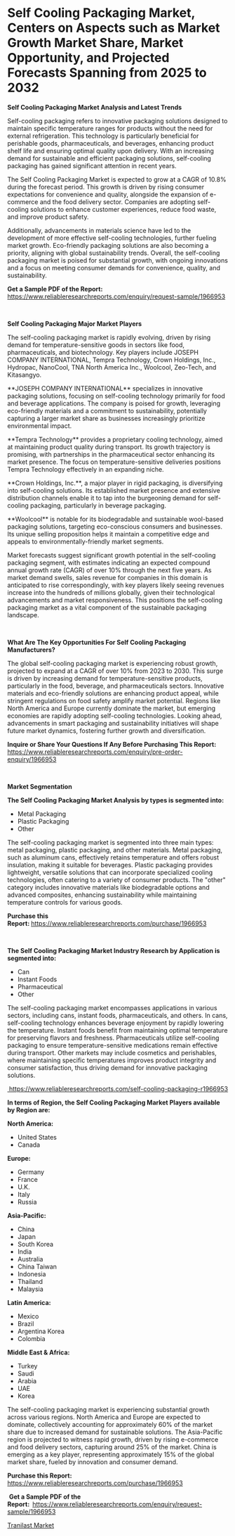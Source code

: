 <p><h1>Self Cooling Packaging Market, Centers on Aspects such as Market Growth Market Share, Market Opportunity, and Projected Forecasts Spanning from 2025 to 2032</h1></p><p><strong>Self Cooling Packaging Market Analysis and Latest Trends</strong></p>
<p><p>Self-cooling packaging refers to innovative packaging solutions designed to maintain specific temperature ranges for products without the need for external refrigeration. This technology is particularly beneficial for perishable goods, pharmaceuticals, and beverages, enhancing product shelf life and ensuring optimal quality upon delivery. With an increasing demand for sustainable and efficient packaging solutions, self-cooling packaging has gained significant attention in recent years.</p><p>The Self Cooling Packaging Market is expected to grow at a CAGR of 10.8% during the forecast period. This growth is driven by rising consumer expectations for convenience and quality, alongside the expansion of e-commerce and the food delivery sector. Companies are adopting self-cooling solutions to enhance customer experiences, reduce food waste, and improve product safety.</p><p>Additionally, advancements in materials science have led to the development of more effective self-cooling technologies, further fueling market growth. Eco-friendly packaging solutions are also becoming a priority, aligning with global sustainability trends. Overall, the self-cooling packaging market is poised for substantial growth, with ongoing innovations and a focus on meeting consumer demands for convenience, quality, and sustainability.</p></p>
<p><strong>Get a Sample PDF of the Report:&nbsp;</strong> <a href="https://www.reliableresearchreports.com/enquiry/request-sample/1966953?utm_campaign=2243&utm_medium=2&utm_source=Github&utm_content=ia&utm_term=31032025&utm_id=self-cooling-packaging">https://www.reliableresearchreports.com/enquiry/request-sample/1966953</a></p>
<p>&nbsp;</p>
<p><strong>Self Cooling Packaging Major Market Players</strong></p>
<p><p>The self-cooling packaging market is rapidly evolving, driven by rising demand for temperature-sensitive goods in sectors like food, pharmaceuticals, and biotechnology. Key players include JOSEPH COMPANY INTERNATIONAL, Tempra Technology, Crown Holdings, Inc., Hydropac, NanoCool, TNA North America Inc., Woolcool, Zeo-Tech, and Kitasangyo.</p><p>**JOSEPH COMPANY INTERNATIONAL** specializes in innovative packaging solutions, focusing on self-cooling technology primarily for food and beverage applications. The company is poised for growth, leveraging eco-friendly materials and a commitment to sustainability, potentially capturing a larger market share as businesses increasingly prioritize environmental impact.</p><p>**Tempra Technology** provides a proprietary cooling technology, aimed at maintaining product quality during transport. Its growth trajectory is promising, with partnerships in the pharmaceutical sector enhancing its market presence. The focus on temperature-sensitive deliveries positions Tempra Technology effectively in an expanding niche.</p><p>**Crown Holdings, Inc.**, a major player in rigid packaging, is diversifying into self-cooling solutions. Its established market presence and extensive distribution channels enable it to tap into the burgeoning demand for self-cooling packaging, particularly in beverage packaging.</p><p>**Woolcool** is notable for its biodegradable and sustainable wool-based packaging solutions, targeting eco-conscious consumers and businesses. Its unique selling proposition helps it maintain a competitive edge and appeals to environmentally-friendly market segments.</p><p>Market forecasts suggest significant growth potential in the self-cooling packaging segment, with estimates indicating an expected compound annual growth rate (CAGR) of over 10% through the next five years. As market demand swells, sales revenue for companies in this domain is anticipated to rise correspondingly, with key players likely seeing revenues increase into the hundreds of millions globally, given their technological advancements and market responsiveness. This positions the self-cooling packaging market as a vital component of the sustainable packaging landscape.</p></p>
<p>&nbsp;</p>
<p><strong>What Are The Key Opportunities For Self Cooling Packaging Manufacturers?</strong></p>
<p><p>The global self-cooling packaging market is experiencing robust growth, projected to expand at a CAGR of over 10% from 2023 to 2030. This surge is driven by increasing demand for temperature-sensitive products, particularly in the food, beverage, and pharmaceuticals sectors. Innovative materials and eco-friendly solutions are enhancing product appeal, while stringent regulations on food safety amplify market potential. Regions like North America and Europe currently dominate the market, but emerging economies are rapidly adopting self-cooling technologies. Looking ahead, advancements in smart packaging and sustainability initiatives will shape future market dynamics, fostering further growth and diversification.</p></p>
<p><strong>Inquire or Share Your Questions If Any Before Purchasing This Report:</strong> <a href="https://www.reliableresearchreports.com/enquiry/pre-order-enquiry/1966953?utm_campaign=2243&utm_medium=2&utm_source=Github&utm_content=ia&utm_term=31032025&utm_id=self-cooling-packaging">https://www.reliableresearchreports.com/enquiry/pre-order-enquiry/1966953</a></p>
<p>&nbsp;</p>
<p><strong>Market Segmentation</strong></p>
<p><strong>The Self Cooling Packaging Market Analysis by types is segmented into:</strong></p>
<p><ul><li>Metal Packaging</li><li>Plastic Packaging</li><li>Other</li></ul></p>
<p><p>The self-cooling packaging market is segmented into three main types: metal packaging, plastic packaging, and other materials. Metal packaging, such as aluminum cans, effectively retains temperature and offers robust insulation, making it suitable for beverages. Plastic packaging provides lightweight, versatile solutions that can incorporate specialized cooling technologies, often catering to a variety of consumer products. The "other" category includes innovative materials like biodegradable options and advanced composites, enhancing sustainability while maintaining temperature controls for various goods.</p></p>
<p><strong>Purchase this Report:&nbsp;</strong><a href="https://www.reliableresearchreports.com/purchase/1966953?utm_campaign=2243&utm_medium=2&utm_source=Github&utm_content=ia&utm_term=31032025&utm_id=self-cooling-packaging">https://www.reliableresearchreports.com/purchase/1966953</a></p>
<p>&nbsp;</p>
<p><strong>The Self Cooling Packaging Market Industry Research by Application is segmented into:</strong></p>
<p><ul><li>Can</li><li>Instant Foods</li><li>Pharmaceutical</li><li>Other</li></ul></p>
<p><p>The self-cooling packaging market encompasses applications in various sectors, including cans, instant foods, pharmaceuticals, and others. In cans, self-cooling technology enhances beverage enjoyment by rapidly lowering the temperature. Instant foods benefit from maintaining optimal temperature for preserving flavors and freshness. Pharmaceuticals utilize self-cooling packaging to ensure temperature-sensitive medications remain effective during transport. Other markets may include cosmetics and perishables, where maintaining specific temperatures improves product integrity and consumer satisfaction, thus driving demand for innovative packaging solutions.</p></p>
<p><a href="https://www.reliableresearchreports.com/self-cooling-packaging-r1966953?utm_campaign=2243&utm_medium=2&utm_source=Github&utm_content=ia&utm_term=31032025&utm_id=self-cooling-packaging">&nbsp;https://www.reliableresearchreports.com/self-cooling-packaging-r1966953</a></p>
<p><strong>In terms of Region, the Self Cooling Packaging Market Players available by Region are:</strong></p>
<p>
    <p> <strong> North America: </strong>
        <ul>
            <li>United States</li>
            <li>Canada</li>
        </ul>
        </p> 
    <p> <strong> Europe: </strong>
        <ul>
            <li>Germany</li>
            <li>France</li>
            <li>U.K.</li>
            <li>Italy</li>
            <li>Russia</li>
        </ul>
        </p> 
    <p> <strong> Asia-Pacific: </strong>
        <ul>
            <li>China</li>
            <li>Japan</li>
            <li>South Korea</li>
            <li>India</li>
            <li>Australia</li>
            <li>China Taiwan</li>
            <li>Indonesia</li>
            <li>Thailand</li>
            <li>Malaysia</li>
        </ul>
        </p> 
    <p> <strong> Latin America: </strong>
        <ul>
            <li>Mexico</li>
            <li>Brazil</li>
            <li>Argentina Korea</li>
            <li>Colombia</li>
        </ul>
        </p> 
    <p> <strong> Middle East & Africa: </strong>
        <ul>
            <li>Turkey</li>
            <li>Saudi</li>
            <li>Arabia</li>
            <li>UAE</li>
            <li>Korea</li>
        </ul>
    </p>
    </p>
<p><p>The self-cooling packaging market is experiencing substantial growth across various regions. North America and Europe are expected to dominate, collectively accounting for approximately 60% of the market share due to increased demand for sustainable solutions. The Asia-Pacific region is projected to witness rapid growth, driven by rising e-commerce and food delivery sectors, capturing around 25% of the market. China is emerging as a key player, representing approximately 15% of the global market share, fueled by innovation and consumer demand.</p></p>
<p><strong>Purchase this Report: </strong><a href="https://www.reliableresearchreports.com/purchase/1966953?utm_campaign=2243&utm_medium=2&utm_source=Github&utm_content=ia&utm_term=31032025&utm_id=self-cooling-packaging">https://www.reliableresearchreports.com/purchase/1966953</a></p>
<p>&nbsp;<strong>Get a Sample PDF of the Report:&nbsp;&nbsp;</strong><a href="https://www.reliableresearchreports.com/enquiry/request-sample/1966953?utm_campaign=2243&utm_medium=2&utm_source=Github&utm_content=ia&utm_term=31032025&utm_id=self-cooling-packaging">https://www.reliableresearchreports.com/enquiry/request-sample/1966953</a></p>
<p><strong></strong></p>
<p><p><a href="https://github.com/JosephineMcguire65/Market-Research-Report-List-2/blob/main/tranilast-market.md?utm_campaign=2243&utm_medium=2&utm_source=Github&utm_content=ia&utm_term=31032025&utm_id=self-cooling-packaging">Tranilast Market</a></p></p>